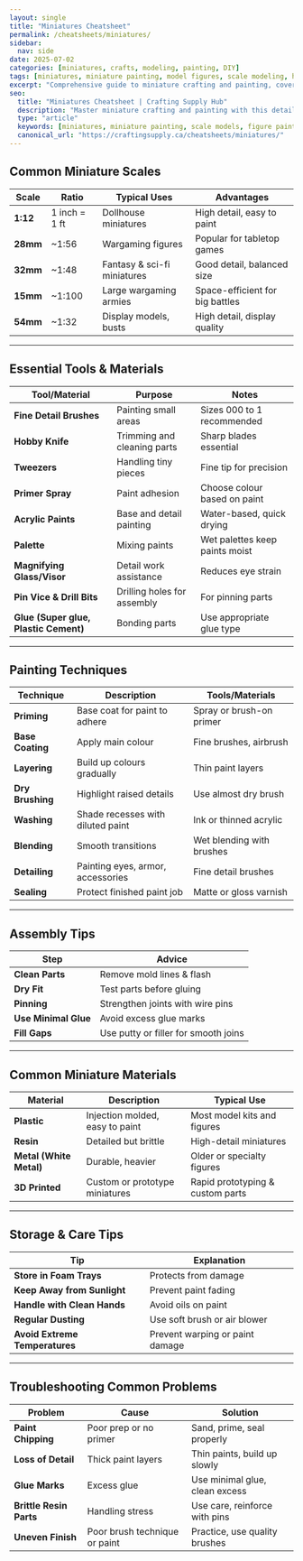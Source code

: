 ```yaml
---
layout: single
title: "Miniatures Cheatsheet"
permalink: /cheatsheets/miniatures/
sidebar:
  nav: side
date: 2025-07-02
categories: [miniatures, crafts, modeling, painting, DIY]
tags: [miniatures, miniature painting, model figures, scale modeling, hobby, cheatsheet]
excerpt: "Comprehensive guide to miniature crafting and painting, covering scales, tools, materials, painting techniques, and tips for hobbyists and professionals."
seo:
  title: "Miniatures Cheatsheet | Crafting Supply Hub"
  description: "Master miniature crafting and painting with this detailed cheatsheet covering scales, essential tools, materials, painting methods, and care tips."
  type: "article"
  keywords: [miniatures, miniature painting, scale models, figure painting, modeling tools]
  canonical_url: "https://craftingsupply.ca/cheatsheets/miniatures/"
---
```


## Common Miniature Scales

| Scale          | Ratio        | Typical Uses                    | Advantages                      |
|----------------|--------------|--------------------------------|--------------------------------|
| **1:12**         | 1 inch = 1 ft | Dollhouse miniatures            | High detail, easy to paint       |
| **28mm**         | ~1:56         | Wargaming figures               | Popular for tabletop games       |
| **32mm**         | ~1:48         | Fantasy & sci-fi miniatures     | Good detail, balanced size       |
| **15mm**         | ~1:100        | Large wargaming armies          | Space-efficient for big battles  |
| **54mm**         | ~1:32         | Display models, busts           | High detail, display quality     |

---

## Essential Tools & Materials

| Tool/Material       | Purpose                          | Notes                          |
|---------------------|--------------------------------|--------------------------------|
| **Fine Detail Brushes** | Painting small areas           | Sizes 000 to 1 recommended      |
| **Hobby Knife**        | Trimming and cleaning parts     | Sharp blades essential          |
| **Tweezers**           | Handling tiny pieces            | Fine tip for precision          |
| **Primer Spray**       | Paint adhesion                  | Choose colour based on paint     |
| **Acrylic Paints**     | Base and detail painting        | Water-based, quick drying       |
| **Palette**            | Mixing paints                   | Wet palettes keep paints moist  |
| **Magnifying Glass/Visor** | Detail work assistance         | Reduces eye strain              |
| **Pin Vice & Drill Bits** | Drilling holes for assembly    | For pinning parts               |
| **Glue (Super glue, Plastic Cement)** | Bonding parts                | Use appropriate glue type       |

---

## Painting Techniques

| Technique           | Description                       | Tools/Materials                  |
|---------------------|---------------------------------|---------------------------------|
| **Priming**           | Base coat for paint to adhere     | Spray or brush-on primer         |
| **Base Coating**      | Apply main colour                 | Fine brushes, airbrush           |
| **Layering**          | Build up colours gradually       | Thin paint layers                |
| **Dry Brushing**      | Highlight raised details        | Use almost dry brush             |
| **Washing**           | Shade recesses with diluted paint | Ink or thinned acrylic           |
| **Blending**          | Smooth transitions              | Wet blending with brushes        |
| **Detailing**         | Painting eyes, armor, accessories| Fine detail brushes              |
| **Sealing**           | Protect finished paint job      | Matte or gloss varnish           |

---

## Assembly Tips

| Step                  | Advice                             |
|-----------------------|----------------------------------|
| **Clean Parts**         | Remove mold lines & flash         |
| **Dry Fit**             | Test parts before gluing          |
| **Pinning**             | Strengthen joints with wire pins |
| **Use Minimal Glue**    | Avoid excess glue marks           |
| **Fill Gaps**           | Use putty or filler for smooth joins|

---

## Common Miniature Materials

| Material             | Description                       | Typical Use                    |
|----------------------|---------------------------------|-------------------------------|
| **Plastic**            | Injection molded, easy to paint   | Most model kits and figures     |
| **Resin**              | Detailed but brittle               | High-detail miniatures          |
| **Metal (White Metal)**| Durable, heavier                   | Older or specialty figures      |
| **3D Printed**         | Custom or prototype miniatures    | Rapid prototyping & custom parts|

---

## Storage & Care Tips

| Tip                   | Explanation                      |
|-----------------------|--------------------------------|
| **Store in Foam Trays**  | Protects from damage            |
| **Keep Away from Sunlight** | Prevent paint fading           |
| **Handle with Clean Hands** | Avoid oils on paint            |
| **Regular Dusting**      | Use soft brush or air blower    |
| **Avoid Extreme Temperatures** | Prevent warping or paint damage|

---

## Troubleshooting Common Problems

| Problem               | Cause                            | Solution                        |
|-----------------------|---------------------------------|--------------------------------|
| **Paint Chipping**      | Poor prep or no primer            | Sand, prime, seal properly      |
| **Loss of Detail**      | Thick paint layers                | Thin paints, build up slowly    |
| **Glue Marks**          | Excess glue                      | Use minimal glue, clean excess  |
| **Brittle Resin Parts** | Handling stress                  | Use care, reinforce with pins   |
| **Uneven Finish**       | Poor brush technique or paint    | Practice, use quality brushes   |
